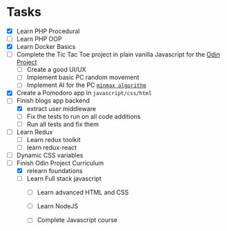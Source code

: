 # Tasks

- [x] Learn PHP Procedural
- [ ] Learn PHP OOP
- [x] Learn Docker Basics
- [ ] Complete the Tic Tac Toe project in plain vanilla Javascript for the [Odin Project](https://www.theodinproject.com/paths/full-stack-javascript/courses/javascript/lessons/tic-tac-toe)
  - [ ] Create a good UI/UX 
  - [ ] Implement basic PC random movement
  - [ ] Implement AI for the PC [`minmax algorithm`][1]
- [x] Create a Pomodoro app in `javascript/css/html`
- [ ] Finish blogs app backend
  - [x] extract user middleware
  - [ ] Fix the tests to run on all code additions
  - [ ] Run all tests and fix them
- [ ] Learn Redux
  - [ ] Learn redux toolkit
  - [ ] learn redux-react
- [ ] Dynamic CSS variables
- [ ] Finish Odin Project Curriculum
  - [x] relearn foundations
  - [ ] Learn Full stack javascript
    - [ ] Learn advanced HTML and CSS
    - [ ] Learn NodeJS
    - [ ] Complete Javascript course


[1]: <reference/Minmax-algorithm-202112141916.md>

